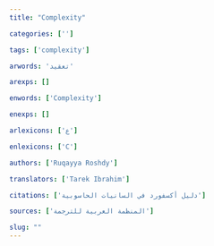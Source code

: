 ```yaml
---
title: "Complexity"

categories: ['']

tags: ['complexity']

arwords: 'تعقيد'

arexps: []

enwords: ['Complexity']

enexps: []

arlexicons: ['ع']

enlexicons: ['C']

authors: ['Ruqayya Roshdy']

translators: ['Tarek Ibrahim']

citations: ['دليل أكسفورد في السانيات الحاسوبية']

sources: ['المنظمة العربية للترجمة']

slug: ""
---
```

